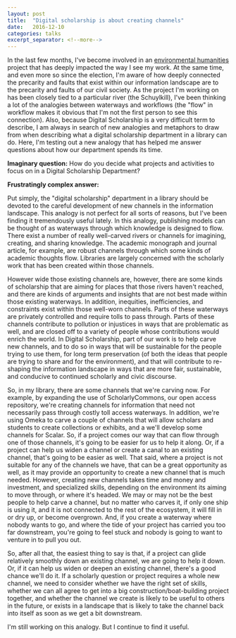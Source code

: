 ```yaml
---
layout: post
title:  "Digital scholarship is about creating channels"
date:   2016-12-10
categories: talks
excerpt_separator: <!--more-->
---
```


In the last few months, I've become involved in an [environmental humanities](http://www.ppehlab.org/lsrcorps/) project that has deeply impacted the way I see my work. At the same time, and even more so since the election, I'm aware of how deeply connected the precarity and faults that exist within our information landscape are to the precarity and faults of our civil society.  As the project I'm working on has been closely tied to a particular river (the Schuylkill), I've been thinking a lot of the analogies between waterways and workflows (the "flow" in workflow makes it obvious that I'm not the first person to see this connection). Also, because Digital Scholarship is a very difficult term to describe, I am always in search of new analogies and metaphors to draw from when describing what a digital scholarship department in a library can do.  Here, I'm testing out a new analogy that has helped me answer questions about how our department spends its time.
<!--more-->

**Imaginary question:** How do you decide what projects and activities to focus on in a Digital Scholarship Department?

**Frustratingly complex answer:**

Put simply, the "digital scholarship" department in a library should be devoted to the careful development of new channels in the information landscape. This analogy is not perfect for all sorts of reasons, but I've been finding it tremendously useful lately. In this analogy, publishing models can be thought of as waterways through which knowledge is designed to flow.  There exist a number of really well-carved rivers or channels for imagining, creating, and sharing knowledge. The academic monograph and journal article, for example, are robust channels through which some kinds of academic thoughts flow. Libraries are largely concerned with the scholarly work that has been created within those channels.

However wide those existing channels are, however, there are some kinds of scholarship that are aiming for places that those rivers haven't reached, and there are kinds of arguments and insights that are not best made within those existing waterways.  In addition, inequities, inefficiencies, and constraints exist within those well-worn channels. Parts of these waterways are privately controlled and require tolls to pass through. Parts of these channels contribute to pollution or injustices in ways that are problematic as well, and are closed off to a variety of people whose contributions would enrich the world. In Digital Scholarship, part  of our work is to help carve new channels, and to do so in ways that will be sustainable for the people trying to use them, for long term preservation (of both the ideas that people are trying to share and for the environment), and that will contribute to re-shaping the information landscape in ways that are more fair, sustainable, and conducive to continued scholarly and civic discourse.

So, in my library, there are some channels that we're carving now. For example, by expanding the use of ScholarlyCommons, our open access repository, we're creating channels for information that need not necessarily pass through costly toll access waterways. In addition, we're using Omeka to carve a couple of channels that will allow scholars and students to create collections or exhibits, and a we'll develop some channels for Scalar. So, if a project comes our way that can flow through one of those channels, it's going to be easier for us to help it along. Or, if a project can help us widen a channel or create a canal to an existing channel, that's going to be easier as well. That said, where a project is not suitable for any of the channels we have, that can be a great opportunity as well, as it may provide an opportunity to create a new channel that is much needed. However, creating new channels takes time and money and investment, and specialized skills, depending on the environment its aiming to move through, or where it's headed. We may or may not be the best people to help carve a channel, but no matter who carves it, if only one ship is using it, and it is not connected to the rest of the ecosystem, it will fill in or dry up, or become overgrown. And, if you create a waterway where nobody wants to go, and where the tide of your project has carried you too far downstream, you're going to feel stuck and nobody is going to want to venture in to pull you out.

So, after all that, the easiest thing to say is that, if a project can glide relatively smoothly down an existing channel, we are going to help it down. Or, if it can help us widen or deepen an existing channel, there's a good chance we'll do it. If a scholarly question or project requires a whole new channel, we need to consider whether we have the right set of skills, whether we can all agree to get into a big construction/boat-building project together, and whether the channel we create is likely to be useful to others in the future, or exists in a landscape that is likely to take the channel back into itself as soon as we get a bit downstream.

I'm still working on this analogy. But I continue to find it useful.
